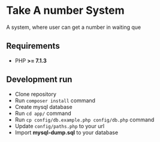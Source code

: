# Take A number System
A system, where user can get a number in waiting que

## Requirements

- PHP **>= 7.1.3**

## Development run

- Clone repository
- Run `composer install` command
- Create mysql database
- Run `cd app/` command
- Run `cp config/db.example.php config/db.php` command
- Update `config/paths.php` to your url
- Import **mysql-dump.sql** to your database